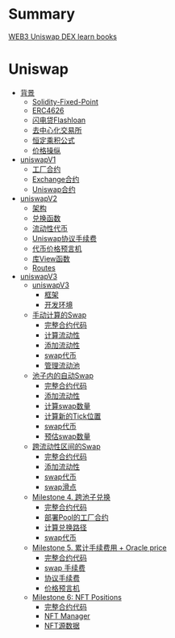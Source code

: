 # Summary

[WEB3 Uniswap DEX learn books](README.md)

# Uniswap
- [背景]()
  - [Solidity-Fixed-Point](uniswap/background/solidity-fixed-point.md)
  - [ERC4626](uniswap/background/TokenVaults.md)
  - [闪电贷Flashloan](uniswap/background/Flashloan.md)
  - [去中心化交易所](uniswap/background/introduction-to-markets.md)
  - [恒定乘积公式](uniswap/background/constant-function-market-maker.md)
  - [价格操纵](uniswap/background/price-manipulation.md)
- [uniswapV1]()
    - [工厂合约](./uniswap/uniswapV1/uniswap-v1-factory.md)
    - [Exchange合约](./uniswap/uniswapV1/uniswap-v1-exchange.md)
    - [Uniswap合约](./uniswap/uniswapV1/uniswapv1.md)
- [uniswapV2]()
  - [架构](./uniswap/uniswapV2/architecture.md)
  - [兑换函数](./uniswap/uniswapV2/swap-functions.md)
  - [流动性代币](./uniswap/uniswapV2/mint_burn_lp.md)
  - [Uniswap协议手续费](./uniswap/uniswapV2/protocal_fee.md)
  - [代币价格预言机](./uniswap/uniswapV2/oracle.md)
  - [库View函数](./uniswap/uniswapV2/contracts_library.md)
  - [Routes](./uniswap/uniswapV2/routes.md)
- [uniswapV3]()
  - [uniswapV3]()
    - [框架](./uniswap/uniswapV3/introduction/uniswap-v3.md)
    - [开发环境](./uniswap/uniswapV3/introduction/dev-environment.md)
  - [手动计算的Swap]()
    - [完整合约代码](./uniswap/uniswapV3/milestone_1/introduction.md)
    - [计算流动性](./uniswap/uniswapV3/milestone_1/calculating-liquidity.md)
    - [添加流动性](./uniswap/uniswapV3/milestone_1/providing-liquidity.md)
    - [swap代币](./uniswap/uniswapV3/milestone_1/first-swap.md)
    - [管理流动池](./uniswap/uniswapV3/milestone_1/manager-contract.md)
  - [池子内的自动Swap]()
    - [完整合约代码](./uniswap/uniswapV3/milestone_2/introduction.md)
    - [添加流动性](./uniswap/uniswapV3/milestone_2/generalize-minting.md)
    - [计算swap数量](./uniswap/uniswapV3/milestone_2/output-amount-calculation.md)
    - [计算新的Tick位置](./uniswap/uniswapV3/milestone_2/tick-bitmap-index.md)
    - [swap代币](./uniswap/uniswapV3/milestone_2/generalize-swapping.md)
    - [预估swap数量](./uniswap/uniswapV3/milestone_2/quoter-contract.md)
  - [跨流动性区间的Swap]()
    - [完整合约代码](./uniswap/uniswapV3/milestone_3/introduction.md)
    - [添加流动性](./uniswap/uniswapV3/milestone_3/different-ranges.md)
    - [swap代币](./uniswap/uniswapV3/milestone_3/cross-tick-swaps.md)
    - [swap滑点](./uniswap/uniswapV3/milestone_3/slippage-protection.md)
  - [Milestone 4. 跨池子兑换]()
    - [完整合约代码](./uniswap/uniswapV3/milestone_4/introduction.md)
    - [部署Pool的工厂合约](./uniswap/uniswapV3/milestone_4/factory-contract.md)
    - [计算兑换路径](./uniswap/uniswapV3/milestone_4/path.md)
    - [swap代币](./uniswap/uniswapV3/milestone_4/multi-pool-swaps.md)
  - [Milestone 5. 累计手续费用 + Oracle price]()
    - [完整合约代码](./uniswap/uniswapV3/milestone_5/introduction.md)
    - [swap 手续费](./uniswap/uniswapV3/milestone_5/swap-fees.md)
    - [协议手续费](./uniswap/uniswapV3/milestone_5/protocol-fees.md)
    - [价格预言机](./uniswap/uniswapV3/milestone_5/price-oracle.md)
  - [Milestone 6: NFT Positions]()
    - [完整合约代码](./uniswap/uniswapV3/milestone_6/introduction.md)
    - [NFT Manager](./uniswap/uniswapV3/milestone_6/nft-manager.md)
    - [NFT源数据](./uniswap/uniswapV3/milestone_6/nft-renderer.md)